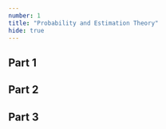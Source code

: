```yaml
---
number: 1
title: "Probability and Estimation Theory" 
hide: true
---
```


## Part 1

## Part 2

## Part 3
